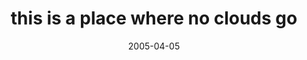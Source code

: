 ---
layout: base.njk
title : 'this is a place where no clouds go' 
view_title : 'this is a place where no clouds go' 
year : '2005' 
date : '2005-04-05' 
img_file : '/drawing/thisisaplacewherenocloudsgo.png' 
html_file : 'thisisaplacewherenocloudsgo' 
next_html : 'nothingtobedone.html' 
year_order : '57' 
permalink : "title/{{html_file}}.html"
---